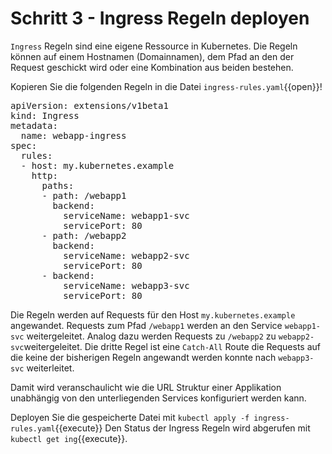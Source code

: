 # Schritt 3 - Ingress Regeln deployen

`Ingress` Regeln sind eine eigene Ressource in Kubernetes. Die Regeln können auf einem Hostnamen (Domainnamen), dem Pfad an den der Request geschickt wird oder eine Kombination aus beiden bestehen.

Kopieren Sie die folgenden Regeln in die Datei `ingress-rules.yaml`{{open}}!

<pre class="file" data-filename="ingress-rules.yaml">
apiVersion: extensions/v1beta1
kind: Ingress
metadata:
  name: webapp-ingress
spec:
  rules:
  - host: my.kubernetes.example
    http:
      paths:
      - path: /webapp1
        backend:
          serviceName: webapp1-svc
          servicePort: 80
      - path: /webapp2
        backend:
          serviceName: webapp2-svc
          servicePort: 80
      - backend:
          serviceName: webapp3-svc
          servicePort: 80
</pre>

Die Regeln werden auf Requests für den Host `my.kubernetes.example` angewandet.
Requests zum Pfad `/webapp1` werden an den Service `webapp1-svc` weitergeleitet. Analog dazu werden Requests zu `/webapp2` zu `webapp2-svc`weitergeleitet.
Die dritte Regel ist eine `Catch-All` Route die Requests auf die keine der bisherigen Regeln angewandt werden konnte nach `webapp3-svc` weiterleitet.

Damit wird veranschaulicht wie die URL Struktur einer Applikation unabhängig von den unterliegenden Services konfiguriert werden kann.

Deployen Sie die gespeicherte Datei mit `kubectl apply -f ingress-rules.yaml`{{execute}}
Den Status der Ingress Regeln wird abgerufen mit `kubectl get ing`{{execute}}.